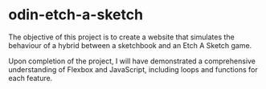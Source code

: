 # odin-etch-a-sketch

The objective of this project is to create a website that simulates the behaviour of a hybrid between a sketchbook and an Etch A Sketch game.

Upon completion of the project, I will have demonstrated a comprehensive understanding of Flexbox and JavaScript, including loops and functions for each feature.
